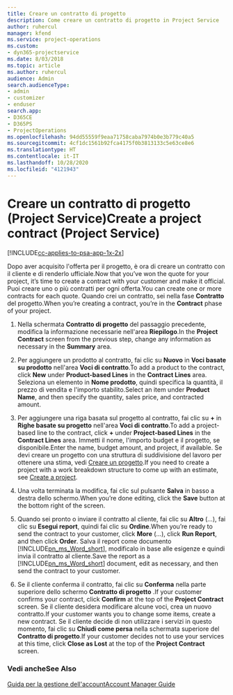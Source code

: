 ```yaml
---
title: Creare un contratto di progetto
description: Come creare un contratto di progetto in Project Service
author: ruhercul
manager: kfend
ms.service: project-operations
ms.custom:
- dyn365-projectservice
ms.date: 8/03/2018
ms.topic: article
ms.author: ruhercul
audience: Admin
search.audienceType:
- admin
- customizer
- enduser
search.app:
- D365CE
- D365PS
- ProjectOperations
ms.openlocfilehash: 94dd55559f9eaa71758caba7974b0e3b779c40a5
ms.sourcegitcommit: 4cf1dc1561b92fca4175f0b3813133c5e63ce8e6
ms.translationtype: HT
ms.contentlocale: it-IT
ms.lasthandoff: 10/28/2020
ms.locfileid: "4121943"
---
```

# <a name="create-a-project-contract-project-service"></a><span data-ttu-id="a4851-103">Creare un contratto di progetto (Project Service)</span><span class="sxs-lookup"><span data-stu-id="a4851-103">Create a project contract (Project Service)</span></span>

[!INCLUDE[cc-applies-to-psa-app-1x-2x](../includes/cc-applies-to-psa-app-1x-2x.md)]

<span data-ttu-id="a4851-104">Dopo aver acquisito l'offerta per il progetto, è ora di creare un contratto con il cliente e di renderlo ufficiale.</span><span class="sxs-lookup"><span data-stu-id="a4851-104">Now that you’ve won the quote for your project, it’s time to create a contract with your customer and make it official.</span></span> <span data-ttu-id="a4851-105">Puoi creare uno o più contratti per ogni offerta.</span><span class="sxs-lookup"><span data-stu-id="a4851-105">You can create one or more contracts for each quote.</span></span> <span data-ttu-id="a4851-106">Quando crei un contratto, sei nella fase **Contratto** del progetto.</span><span class="sxs-lookup"><span data-stu-id="a4851-106">When you’re creating a contract, you’re in the **Contract** phase of your project.</span></span>  
  
1. <span data-ttu-id="a4851-107">Nella schermata **Contratto di progetto** del passaggio precedente, modifica la informazione necessarie nell'area **Riepilogo**.</span><span class="sxs-lookup"><span data-stu-id="a4851-107">In the **Project Contract** screen from the previous step, change any information as necessary in the **Summary** area.</span></span>  
  
2. <span data-ttu-id="a4851-108">Per aggiungere un prodotto al contratto, fai clic su **Nuovo** in **Voci basate su prodotto** nell'area **Voci di contratto**.</span><span class="sxs-lookup"><span data-stu-id="a4851-108">To add a product to the contract, click **New** under **Product-based Lines** in the **Contract Lines** area.</span></span> <span data-ttu-id="a4851-109">Seleziona un elemento in **Nome prodotto**, quindi specifica la quantità, il prezzo di vendita e l'importo stabilito.</span><span class="sxs-lookup"><span data-stu-id="a4851-109">Select an item under **Product Name**, and then specify the quantity, sales price, and contracted amount.</span></span>  
  
3. <span data-ttu-id="a4851-110">Per aggiungere una riga basata sul progetto al contratto, fai clic su **+** in **Righe basate su progetto** nell'area **Voci di contratto**.</span><span class="sxs-lookup"><span data-stu-id="a4851-110">To add a project-based line to the contract, click **+** under **Project-based Lines** in the **Contract Lines** area.</span></span> <span data-ttu-id="a4851-111">Immetti il nome, l'importo budget e il progetto, se disponibile.</span><span class="sxs-lookup"><span data-stu-id="a4851-111">Enter the name, budget amount, and project, if available.</span></span> <span data-ttu-id="a4851-112">Se devi creare un progetto con una struttura di suddivisione del lavoro per ottenere una stima, vedi [Creare un progetto](../psa/create-project.md).</span><span class="sxs-lookup"><span data-stu-id="a4851-112">If you need to create a project with a work breakdown structure to come up with an estimate, see [Create a project](../psa/create-project.md).</span></span>  
  
4. <span data-ttu-id="a4851-113">Una volta terminata la modifica, fai clic sul pulsante **Salva** in basso a destra dello schermo.</span><span class="sxs-lookup"><span data-stu-id="a4851-113">When you’re done editing, click the **Save** button at the bottom right of the screen.</span></span>  
  
5. <span data-ttu-id="a4851-114">Quando sei pronto o inviare il contratto al cliente, fai clic su **Altro** (...), fai clic su **Esegui report**, quindi fai clic su **Ordine**.</span><span class="sxs-lookup"><span data-stu-id="a4851-114">When you’re ready to send the contract to your customer, click **More** (…), click **Run Report**, and then click **Order**.</span></span> <span data-ttu-id="a4851-115">Salva il report come documento [!INCLUDE[pn_ms_Word_short](../includes/pn-ms-word-short.md)], modificalo in base alle esigenze e quindi invia il contratto al cliente.</span><span class="sxs-lookup"><span data-stu-id="a4851-115">Save the report as a [!INCLUDE[pn_ms_Word_short](../includes/pn-ms-word-short.md)] document, edit as necessary, and then send the contract to your customer.</span></span>  
  
6. <span data-ttu-id="a4851-116">Se il cliente conferma il contratto, fai clic su **Conferma** nella parte superiore dello schermo **Contratto di progetto** .</span><span class="sxs-lookup"><span data-stu-id="a4851-116">If your customer confirms your contract, click **Confirm** at the top of the **Project Contract** screen.</span></span> <span data-ttu-id="a4851-117">Se il cliente desidera modificare alcune voci, crea un nuovo contratto.</span><span class="sxs-lookup"><span data-stu-id="a4851-117">If your customer wants you to change some items, create a new contract.</span></span> <span data-ttu-id="a4851-118">Se il cliente decide di non utilizzare i servizi in questo momento, fai clic su **Chiudi come persa** nella schermata superiore del **Contratto di progetto**.</span><span class="sxs-lookup"><span data-stu-id="a4851-118">If your customer decides not to use your services at this time, click **Close as Lost** at the top of the **Project Contract** screen.</span></span>  
  
### <a name="see-also"></a><span data-ttu-id="a4851-119">Vedi anche</span><span class="sxs-lookup"><span data-stu-id="a4851-119">See Also</span></span>  
 [<span data-ttu-id="a4851-120">Guida per la gestione dell'account</span><span class="sxs-lookup"><span data-stu-id="a4851-120">Account Manager Guide</span></span>](../psa/account-manager-guide.md)
